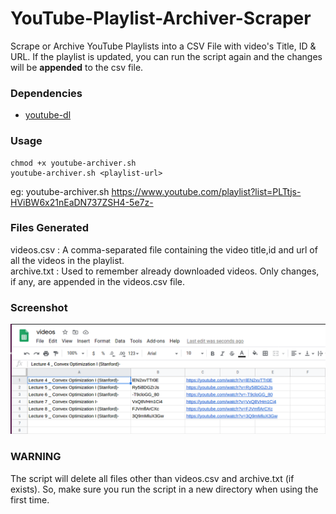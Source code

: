 # YouTube-Playlist-Archiver-Scraper
Scrape or Archive YouTube Playlists into a CSV File with video's Title, ID &amp; URL. If the playlist is updated, you can run the script again and the changes will be **appended** to the csv file. 

### Dependencies
* [youtube-dl](https://ytdl-org.github.io/youtube-dl/index.html) 

### Usage
```
chmod +x youtube-archiver.sh
youtube-archiver.sh <playlist-url>
```
eg: youtube-archiver.sh https://www.youtube.com/playlist?list=PLTtjs-HViBW6x21nEaDN737ZSH4-5e7z-

### Files Generated
videos.csv : A comma-separated file containing the video title,id and url of all the videos in the playlist. </br>
archive.txt : Used to remember already downloaded videos. Only changes, if any, are appended in the videos.csv file. 

### Screenshot
![alt text](https://github.com/anandthegreat/YouTube-Playlist-Archiver-Scraper/blob/master/screenshot.png)

### WARNING
The script will delete all files other than videos.csv and archive.txt (if exists). So, make sure you run the script in a new directory when using the first time. 
